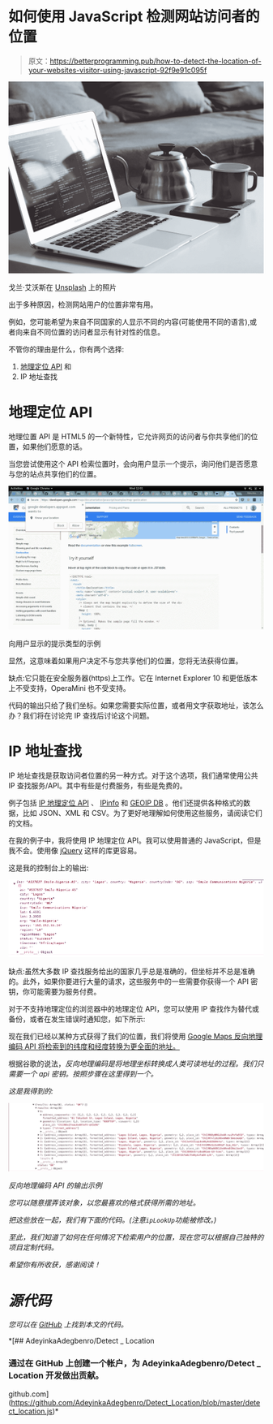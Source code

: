 # 如何使用 JavaScript 检测网站访问者的位置

> 原文：<https://betterprogramming.pub/how-to-detect-the-location-of-your-websites-visitor-using-javascript-92f9e91c095f>

![](img/cd96edd4ff65d40a27f345c40dee3554.png)

戈兰·艾沃斯在 [Unsplash](https://unsplash.com/search/photos/javascript?utm_source=unsplash&utm_medium=referral&utm_content=creditCopyText) 上的照片

出于多种原因，检测网站用户的位置非常有用。

例如，您可能希望为来自不同国家的人显示不同的内容(可能使用不同的语言),或者向来自不同位置的访问者显示有针对性的信息。

不管你的理由是什么，你有两个选择:

1.  [地理定位 API](https://developers.google.com/maps/documentation/geolocation/intro) 和
2.  IP 地址查找

# 地理定位 API

地理位置 API 是 HTML5 的一个新特性，它允许网页的访问者与你共享他们的位置，如果他们愿意的话。

当您尝试使用这个 API 检索位置时，会向用户显示一个提示，询问他们是否愿意与您的站点共享他们的位置。

![](img/afd5a747361027a5fd61ac0d4eb3d7bb.png)

向用户显示的提示类型的示例

显然，这意味着如果用户决定不与您共享他们的位置，您将无法获得位置。

缺点:它只能在安全服务器(https)上工作。它在 Internet Explorer 10 和更低版本上不受支持，OperaMini 也不受支持。

代码的输出只给了我们坐标。如果您需要实际位置，或者用文字获取地址，该怎么办？我们将在讨论完 IP 查找后讨论这个问题。

# IP 地址查找

IP 地址查找是获取访问者位置的另一种方式。对于这个选项，我们通常使用公共 IP 查找服务/API。其中有些是付费服务，有些是免费的。

例子包括 [IP 地理定位 API](http://ip-api.com/) 、 [IPinfo](https://ipinfo.io/) 和 [GEOIP DB](http://geoip-db.com/) 。他们还提供各种格式的数据，比如 JSON、XML 和 CSV。为了更好地理解如何使用这些服务，请阅读它们的文档。

在我的例子中，我将使用 IP 地理定位 API。我可以使用普通的 JavaScript，但是我不会。使用像 [jQuery](http://jquery.com) 这样的库更容易。

这是我的控制台上的输出:

![](img/13e59cdbbbc965980e6bfcba4db0a687.png)

缺点:虽然大多数 IP 查找服务给出的国家几乎总是准确的，但坐标并不总是准确的。此外，如果你要进行大量的请求，这些服务中的一些需要你获得一个 API 密钥，你可能需要为服务付费。

对于不支持地理定位的浏览器中的地理定位 API，您可以使用 IP 查找作为替代或备份，或者在发生错误时通知您，如下所示:

现在我们已经以某种方式获得了我们的位置，我们将使用 [Google Maps 反向地理编码 API 将检索到的纬度和经度转换为更全面的地址。](https://developers.google.com/maps/documentation/geocoding/intro)

根据谷歌的说法，*反向地理编码是将地理坐标转换成人类可读地址的过程。我们只需要一个 api 密钥。按照步骤在这里得到一个。*

*这是我得到的:*

*![](img/536392f6539cf600e71fb11ddce127d9.png)*

*反向地理编码 API 的输出示例*

*您可以随意摆弄该对象，以您最喜欢的格式获得所需的地址。*

*把这些放在一起，我们有下面的代码。(注意`ipLookUp`功能被修改。)*

*至此，我们知道了如何在任何情况下检索用户的位置，现在您可以根据自己独特的项目定制代码。*

*希望你有所收获，感谢阅读！*

# *源代码*

*您可以在 [GitHub](https://github.com/AdeyinkaAdegbenro/Detect_Location/blob/master/detect_location.js) 上找到本文的代码。*

 *[## AdeyinkaAdegbenro/Detect _ Location

### 通过在 GitHub 上创建一个帐户，为 AdeyinkaAdegbenro/Detect _ Location 开发做出贡献。

github.com](https://github.com/AdeyinkaAdegbenro/Detect_Location/blob/master/detect_location.js)*